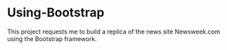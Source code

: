 # Using-Bootstrap
This project requests me to build a replica of the news site Newsweek.com using the Bootstrap framework.
